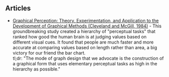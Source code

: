 Articles
---
* [Graphical Perception: Theory, Experimentation, and Application to the Development of Graphical Methods (Cleveland and McGill, 1984)](https://www.cs.ubc.ca/~tmm/courses/cpsc533c-04-spr/readings/cleveland.pdf) - This groundbreaking study created a hierarchy of "perceptual tasks" that ranked how good the human brain is at judging values based on different visual cues. It found that people are much faster and more accurate at comparing values based on length rather than area, a big victory for our friend the bar chart.  
tl;dr: "The mode of graph design that we advocate is the construction of a graphical form that uses elementary perceptual tasks as high in the hierarchy as possible."
